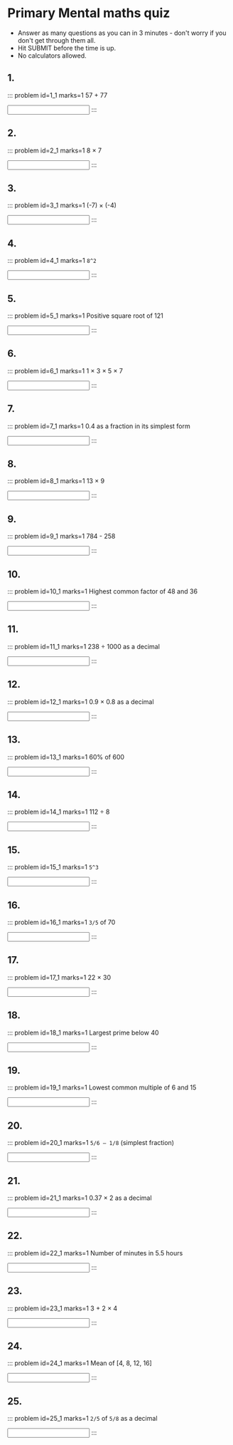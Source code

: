 # Primary Mental maths quiz

* Answer as many questions as you can in 3 minutes - don't worry if you don't get through them all. 
* Hit SUBMIT before the time is up.  
* No calculators allowed.


## 1.	
::: problem id=1_1 marks=1
57 + 77

<input type="number" solution="134"/>  
:::


## 2.
::: problem id=2_1 marks=1
8 × 7

<input type="number" solution="56"/>  
:::


## 3.
::: problem id=3_1 marks=1
(-7) × (-4)

<input type="number" solution="28"/>  
:::


## 4.
::: problem id=4_1 marks=1
`8^2`

<input type="number" solution="64"/>  
:::


## 5.
::: problem id=5_1 marks=1
Positive square root of 121

<input type="number" solution="11"/>  
:::


## 6.
::: problem id=6_1 marks=1
1 × 3 × 5 × 7

<input type="number" solution="105"/>  
:::


## 7.
::: problem id=7_1 marks=1
0.4 as a fraction in its simplest form

<input type="text" solution="2/5"/>  
:::


## 8.
::: problem id=8_1 marks=1
13 × 9

<input type="number" solution="117"/>  
:::


## 9.
::: problem id=9_1 marks=1
784 - 258

<input type="number" solution="526"/>  
:::


## 10.
::: problem id=10_1 marks=1
Highest common factor of 48 and 36

<input type="number" solution="12"/>  
:::


## 11.
::: problem id=11_1 marks=1
238 ÷ 1000 as a decimal

<input type="number" solution="0.238"/>  
:::


## 12.
::: problem id=12_1 marks=1
0.9 × 0.8 as a decimal

<input type="number" solution="0.72"/>  
:::


## 13.
::: problem id=13_1 marks=1
60% of 600

<input type="number" solution="360"/>  
:::


## 14.
::: problem id=14_1 marks=1
112 ÷ 8  

<input type="number" solution="14"/>  
:::


## 15.
::: problem id=15_1 marks=1
`5^3`

<input type="number" solution="125"/>  
:::


## 16.
::: problem id=16_1 marks=1
`3/5` of 70

<input type="number" solution="42"/>  
:::


## 17.
::: problem id=17_1 marks=1
22 × 30

<input type="number" solution="660"/>  
:::


## 18.
::: problem id=18_1 marks=1
Largest prime below 40

<input type="number" solution="37"/>  
:::


## 19.
::: problem id=19_1 marks=1
Lowest common multiple of 6 and 15

<input type="number" solution="30"/>  
:::


## 20.
::: problem id=20_1 marks=1
`5/6 – 1/8` (simplest fraction)

<input type="text" solution="17/24"/>  
:::


## 21.
::: problem id=21_1 marks=1
0.37 × 2 as a decimal  

<input type="number" solution="0.74"/>  
:::


## 22.
::: problem id=22_1 marks=1
Number of minutes in 5.5 hours

<input type="number" solution="330"/>  
:::


## 23.
::: problem id=23_1 marks=1
3 + 2 × 4

<input type="number" solution="11"/>  
:::


## 24.
::: problem id=24_1 marks=1
Mean of [4, 8, 12, 16]

<input type="number" solution="10"/>  
:::


## 25.
::: problem id=25_1 marks=1
`2/5` of `5/8` as a decimal

<input type="number" solution="0.25"/>  
:::